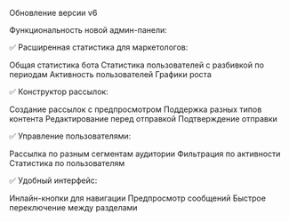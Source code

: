 Обновление версии v6 

Функциональность новой админ-панели:

✅ Расширенная статистика для маркетологов:

Общая статистика бота
Статистика пользователей с разбивкой по периодам
Активность пользователей
Графики роста

✅ Конструктор рассылок:

Создание рассылок с предпросмотром
Поддержка разных типов контента
Редактирование перед отправкой
Подтверждение отправки

✅ Управление пользователями:

Рассылка по разным сегментам аудитории
Фильтрация по активности
Статистика по пользователям

✅ Удобный интерфейс:

Инлайн-кнопки для навигации
Предпросмотр сообщений
Быстрое переключение между разделами